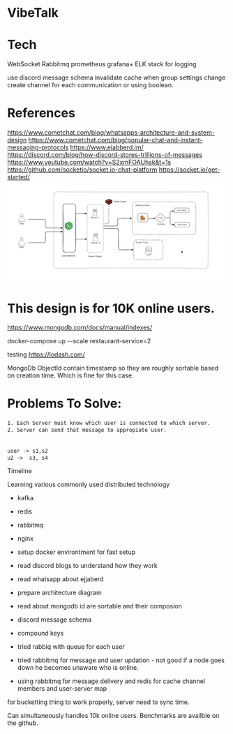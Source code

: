 # VibeTalk

# Tech

WebSocket
Rabbitmq
prometheus
grafana+
ELK stack for logging

use discord message schema
invalidate cache when group settings change
create channel for each communication or using boolean.

# References

https://www.cometchat.com/blog/whatsapps-architecture-and-system-design
https://www.cometchat.com/blog/popular-chat-and-instant-messaging-protocols
https://www.ejabberd.im/
https://discord.com/blog/how-discord-stores-trillions-of-messages
https://www.youtube.com/watch?v=S2xmFOAUhsk&t=1s
https://github.com/socketio/socket.io-chat-platform
https://socket.io/get-started/
![alt text](image.png)

# This design is for 10K online users.

https://www.mongodb.com/docs/manual/indexes/

docker-compose up --scale restaurant-service=2

testing
https://lodash.com/

MongoDb ObjectId contain timestamp so they are roughly sortable based on creation time.
Which is fine for this case.

# Problems To Solve:

    1. Each Server must know which user is connected to which server.
    2. Server can send that message to appropiate user.


    user -> s1,s2
    u2 ->  s3, s4

Timeline

Learning various commonly used distributed technology

- kafka
- redis
- rabbitmq
- nginx

- setup docker environtment for fast setup
- read discord blogs to understand how they work
- read whatsapp about ejjaberd
- prepare architecture diagram
- read about mongodb id are sortable and their composion
- discord message schema
- compound keys
- tried rabbiq with queue for each user
- tried rabbitmq for message and user updation - not good if a node goes down he becomes unaware who is online.
- using rabbitmq for message delivery and redis for cache channel members and user-server map

for bucketting thing to work properly, server need to sync time.

Can simultaneously handles 10k online users. Benchmarks are availble on the github.
